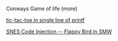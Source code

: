 Conways Game of life (more)

[tic-tac-toe in single line of printf](https://github.com/carlini/printf-tac-toe)

[SNES Code Injection -- Flappy Bird in SMW](https://youtu.be/hB6eY73sLV0)
